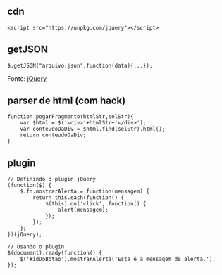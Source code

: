 ## cdn
```
<script src="https://unpkg.com/jquery"></script>
```

## getJSON
```
$.getJSON("arquivo.json",function(data){...});
```

Fonte: [jQuery](https://api.jquery.com/jQuery.getJSON)

## parser de html (com hack)

```
function pegarFragmento(htmlStr,selStr){
	var $html = $('<div>'+htmlStr+'</div>');
	var conteudoDaDiv = $html.find(selStr).html();
	return conteudoDaDiv;	
}
```

## plugin

```
// Definindo o plugin jQuery
(function($) {
    $.fn.mostrarAlerta = function(mensagem) {
        return this.each(function() {
            $(this).on('click', function() {
                alert(mensagem);
            });
        });
    };
})(jQuery);

// Usando o plugin
$(document).ready(function() {
    $('#idDoBotao').mostrarAlerta('Esta é a mensagem de alerta.');
});
```
